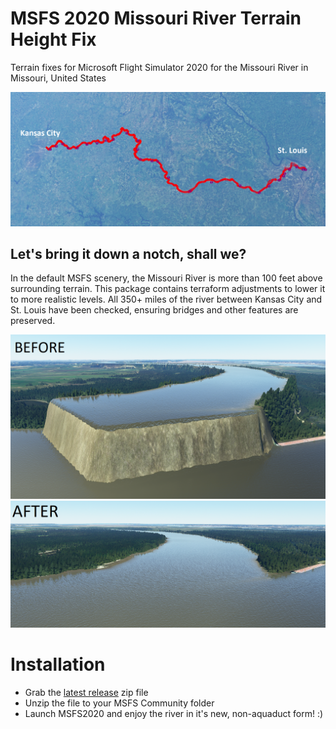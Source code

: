 # MSFS 2020 Missouri River Terrain Height Fix
Terrain fixes for Microsoft Flight Simulator 2020 for the Missouri River in Missouri, United States

![Screenshot](images/overview.png)

## Let's bring it down a notch, shall we?
In the default MSFS scenery, the Missouri River is more than 100 feet above surrounding terrain. This package contains terraform adjustments to lower it to more realistic levels. All 350+ miles of the river between Kansas City and St. Louis have been checked, ensuring bridges and other features are preserved.

![Screenshot](images/before-img01.png)
![Screenshot](images/after-img01.png)

#  Installation
* Grab the [latest release](https://github.com/rmatzker/slibit-scenery-usa-mo-river-terrain/releases/latest) zip file
* Unzip the file to your MSFS Community folder
* Launch MSFS2020 and enjoy the river in it's new, non-aquaduct form! :)
